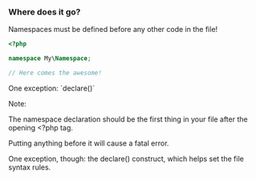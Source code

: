 ### Where does it go?

Namespaces must be defined before any other code in the file!

```php
<?php

namespace My\Namespace;

// Here comes the awesome!
```

<!-- .element: class="fragment" --> One exception: `declare()`

Note:

The namespace declaration should be the first thing in your file after the opening <?php tag.

Putting anything before it will cause a fatal error.

One exception, though: the declare() construct, which helps set the file syntax rules.
